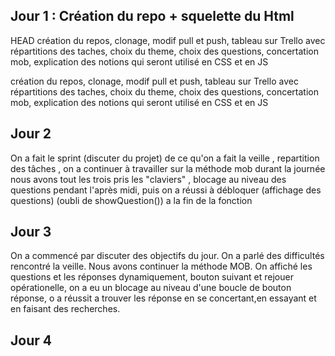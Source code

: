 ## Jour 1 : Création du repo + squelette du Html
HEAD
création du repos, clonage, modif pull et push, tableau sur Trello avec répartitions des taches, choix du theme, 
choix des questions, concertation mob, explication des notions qui seront utilisé en CSS et en JS

création du repos, clonage, modif pull et push, tableau sur Trello avec répartitions des taches, choix du theme, choix des questions, concertation mob, explication des notions qui seront utilisé en CSS et en JS

## Jour 2 
On a fait le sprint (discuter du projet) de ce qu'on a fait la veille , repartition des tâches , on a continuer à travailler sur la méthode mob durant la journée nous avons tout les trois pris les "claviers" , blocage au niveau des questions pendant l'après midi, puis on a réussi à débloquer (affichage des questions) (oubli de showQuestion()) a la fin de la fonction

## Jour 3
On a commencé par discuter des objectifs du jour. On a parlé des difficultés rencontré la veille. Nous avons continuer la méthode MOB.
On affiché les questions et les réponses dynamiquement, bouton suivant et rejouer opérationelle, on a eu un blocage au niveau d'une boucle de bouton réponse, o a réussit a trouver les réponse en se concertant,en essayant et en faisant des recherches. 

## Jour 4

